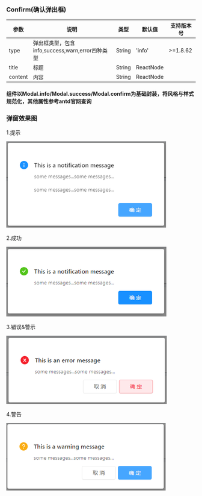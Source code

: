 ### Confirm(确认弹出框)

参数 | 说明 | 类型 | 默认值 |支持版本号
---|---|---|---|---|
type |弹出框类型，包含info,success,warn,error四种类型 | String | 'info' | >=1.8.62
title | 标题 | String|ReactNode || >=1.8.62
content | 内容 | String|ReactNode || >=1.8.62

#### 组件以Modal.info/Modal.success/Modal.confirm为基础封装，将风格与样式规范化，其他属性参考antd官网查询

### 弹窗效果图

1.提示

<img src="./confirm-info.png">


2.成功

<img src="./confirm-success.png">


3.错误&警示

<img src="./confirm-error.png">


4.警告

<img src="./confirm-warn.png">